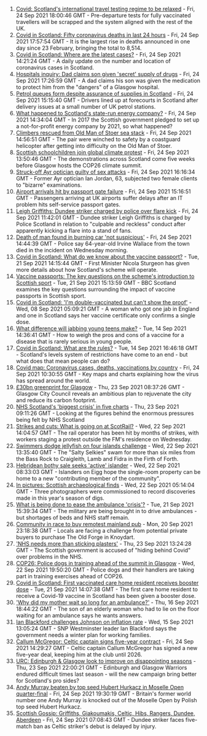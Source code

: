 1. [Covid: Scotland's international travel testing regime to be relaxed](https://www.bbc.co.uk/news/uk-scotland-58681116?at_medium=RSS&at_campaign=KARANGA) - Fri, 24 Sep 2021 18:00:46 GMT - Pre-departure tests for fully vaccinated travellers will be scrapped and the system aligned with the rest of the UK.
2. [Covid in Scotland: Fifty coronavirus deaths in last 24 hours](https://www.bbc.co.uk/news/uk-scotland-58684704?at_medium=RSS&at_campaign=KARANGA) - Fri, 24 Sep 2021 17:57:54 GMT - It is the largest rise in deaths announced in one day since 23 February, bringing the total to 8,514.
3. [Covid in Scotland: Where are the latest cases?](https://www.bbc.co.uk/news/uk-scotland-53511877?at_medium=RSS&at_campaign=KARANGA) - Fri, 24 Sep 2021 14:21:24 GMT - A daily update on the number and location of coronavirus cases in Scotland.
4. [Hospitals inquiry: Dad claims son given 'secret' supply of drugs](https://www.bbc.co.uk/news/uk-scotland-58681115?at_medium=RSS&at_campaign=KARANGA) - Fri, 24 Sep 2021 17:26:59 GMT - A dad claims his son was given the medication to protect him from the "dangers" of a Glasgow hospital.
5. [Petrol queues form despite assurance of supplies in Scotland](https://www.bbc.co.uk/news/uk-scotland-58678131?at_medium=RSS&at_campaign=KARANGA) - Fri, 24 Sep 2021 15:15:40 GMT - Drivers lined up at forecourts in Scotland after delivery issues at a small number of UK petrol stations.
6. [What happened to Scotland's state-run energy company?](https://www.bbc.co.uk/news/uk-scotland-58677769?at_medium=RSS&at_campaign=KARANGA) - Fri, 24 Sep 2021 14:34:04 GMT - In 2017 the Scottish government pledged to set up a not-for-profit energy company by 2021, so what happened?
7. [Climbers rescued from Old Man of Stoer sea stack](https://www.bbc.co.uk/news/uk-scotland-highlands-islands-58676796?at_medium=RSS&at_campaign=KARANGA) - Fri, 24 Sep 2021 14:56:51 GMT - The pair were winched to safety by a coastguard helicopter after getting into difficulty on the Old Man of Stoer.
8. [Scottish schoolchildren join global climate protest](https://www.bbc.co.uk/news/uk-scotland-58677222?at_medium=RSS&at_campaign=KARANGA) - Fri, 24 Sep 2021 13:50:46 GMT - The demonstrations across Scotland come five weeks before Glasgow hosts the COP26 climate summit.
9. [Struck-off Ayr optician guilty of sex attacks](https://www.bbc.co.uk/news/uk-scotland-glasgow-west-58678138?at_medium=RSS&at_campaign=KARANGA) - Fri, 24 Sep 2021 16:16:34 GMT - Former Ayr optician Ian Jordan, 63, subjected two female clients to "bizarre" examinations.
10. [Airport arrivals hit by passport gate failure](https://www.bbc.co.uk/news/business-58679960?at_medium=RSS&at_campaign=KARANGA) - Fri, 24 Sep 2021 15:16:51 GMT - Passengers arriving at UK airports suffer delays after an IT problem hits self-service passport gates.
11. [Leigh Griffiths: Dundee striker charged by police over flare kick](https://www.bbc.co.uk/sport/football/58680425?at_medium=RSS&at_campaign=KARANGA) - Fri, 24 Sep 2021 11:42:01 GMT - Dundee striker Leigh Griffiths is charged by Police Scotland in relation to "culpable and reckless" conduct after apparently kicking a flare into a stand of fans.
12. [Death of man found in burning car 'not suspicious'](https://www.bbc.co.uk/news/uk-scotland-south-scotland-58671862?at_medium=RSS&at_campaign=KARANGA) - Fri, 24 Sep 2021 14:44:39 GMT - Police say 64-year-old Irvine Wallace from the town died in the incident on Wednesday morning.
13. [Covid in Scotland: What do we know about the vaccine passport?](https://www.bbc.co.uk/news/uk-scotland-58422607?at_medium=RSS&at_campaign=KARANGA) - Tue, 21 Sep 2021 14:15:44 GMT - First Minister Nicola Sturgeon has given more details about how Scotland's scheme will operate.
14. [Vaccine passports: The key questions on the scheme's introduction to Scottish sport](https://www.bbc.co.uk/sport/scotland/58588302?at_medium=RSS&at_campaign=KARANGA) - Tue, 21 Sep 2021 15:13:59 GMT - BBC Scotland examines the key questions surrounding the impact of vaccine passports in Scottish sport.
15. [Covid in Scotland: 'I'm double-vaccinated but can't show the proof'](https://www.bbc.co.uk/news/uk-scotland-58475922?at_medium=RSS&at_campaign=KARANGA) - Wed, 08 Sep 2021 05:09:21 GMT - A woman who got one jab in England and one in Scotland says her vaccine certificate only confirms a single dose.
16. [What difference will jabbing young teens make?](https://www.bbc.co.uk/news/health-58423152?at_medium=RSS&at_campaign=KARANGA) - Tue, 14 Sep 2021 14:36:41 GMT - How to weigh the pros and cons of a vaccine for a disease that is rarely serious in young people.
17. [Covid in Scotland: What are the rules?](https://www.bbc.co.uk/news/uk-scotland-53166816?at_medium=RSS&at_campaign=KARANGA) - Tue, 14 Sep 2021 16:46:18 GMT - Scotland's levels system of restrictions have come to an end - but what does that mean people can do?
18. [Covid map: Coronavirus cases, deaths, vaccinations by country](https://www.bbc.co.uk/news/world-51235105?at_medium=RSS&at_campaign=KARANGA) - Fri, 24 Sep 2021 10:30:55 GMT - Key maps and charts explaining how the virus has spread around the world.
19. [£30bn greenprint for Glasgow](https://www.bbc.co.uk/news/uk-scotland-58661390?at_medium=RSS&at_campaign=KARANGA) - Thu, 23 Sep 2021 08:37:26 GMT - Glasgow City Council reveals an ambitious plan to rejuvenate the city and reduce its carbon footprint.
20. [NHS Scotland's 'biggest crisis' in five charts](https://www.bbc.co.uk/news/uk-scotland-58641817?at_medium=RSS&at_campaign=KARANGA) - Thu, 23 Sep 2021 09:11:26 GMT - Looking at the figures behind the enormous pressures being felt by NHS Scotland
21. [Strikes and cuts: What is going on at ScotRail?](https://www.bbc.co.uk/news/uk-scotland-scotland-politics-58653282?at_medium=RSS&at_campaign=KARANGA) - Wed, 22 Sep 2021 14:04:57 GMT - The rail operator has been hit by months of strikes, with workers staging a protest outside the FM's residence on Wednesday.
22. [Swimmers dodge jellyfish on four islands challenge](https://www.bbc.co.uk/news/uk-scotland-edinburgh-east-fife-58624092?at_medium=RSS&at_campaign=KARANGA) - Wed, 22 Sep 2021 13:35:40 GMT - The "Salty Selkies" swam for more than six miles from the Bass Rock to Craigleith, Lamb and Fidra in the Firth of Forth.
23. [Hebridean bothy sale seeks 'active' islander](https://www.bbc.co.uk/news/uk-scotland-highlands-islands-58638453?at_medium=RSS&at_campaign=KARANGA) - Wed, 22 Sep 2021 08:33:03 GMT - Islanders on Eigg hope the single-room property can be home to a new "contributing member of the community".
24. [In pictures: Scottish archaeological finds](https://www.bbc.co.uk/news/uk-scotland-58638450?at_medium=RSS&at_campaign=KARANGA) - Wed, 22 Sep 2021 05:14:04 GMT - Three photographers were commissioned to record discoveries made in this year's season of digs.
25. [What is being done to ease the ambulance 'crisis'?](https://www.bbc.co.uk/news/uk-scotland-58588112?at_medium=RSS&at_campaign=KARANGA) - Tue, 21 Sep 2021 15:39:34 GMT - The military are being brought in to drive ambulances - but shortages of beds and NHS staff remain.
26. [Community in race to buy remotest mainland pub](https://www.bbc.co.uk/news/uk-scotland-highlands-islands-58624724?at_medium=RSS&at_campaign=KARANGA) - Mon, 20 Sep 2021 23:18:38 GMT - Locals are facing a challenge from potential private buyers to purchase The Old Forge in Knoydart.
27. ['NHS needs more than sticking plasters'](https://www.bbc.co.uk/news/uk-scotland-58668504?at_medium=RSS&at_campaign=KARANGA) - Thu, 23 Sep 2021 13:24:28 GMT - The Scottish government is accused of "hiding behind Covid" over problems in the NHS.
28. [COP26: Police dogs in training ahead of the summit in Glasgow](https://www.bbc.co.uk/news/uk-scotland-58659556?at_medium=RSS&at_campaign=KARANGA) - Wed, 22 Sep 2021 19:50:20 GMT - Police dogs and their handlers are taking part in training exercises ahead of COP26.
29. [Covid in Scotland: First vaccinated care home resident receives booster dose](https://www.bbc.co.uk/news/uk-scotland-58642244?at_medium=RSS&at_campaign=KARANGA) - Tue, 21 Sep 2021 14:07:38 GMT - The first care home resident to receive a Covid-19 vaccine in Scotland has been given a booster dose.
30. ['Why did my mother wait so long for an ambulance?'](https://www.bbc.co.uk/news/uk-scotland-58591075?at_medium=RSS&at_campaign=KARANGA) - Thu, 16 Sep 2021 18:44:22 GMT - The son of an elderly woman who had to lie on the floor waiting for an ambulance says he wants answers.
31. [Ian Blackford challenges Johnson on inflation rate](https://www.bbc.co.uk/news/uk-politics-58570946?at_medium=RSS&at_campaign=KARANGA) - Wed, 15 Sep 2021 13:05:24 GMT - SNP Westminster leader Ian Blackford says the government needs a winter plan for working families.
32. [Callum McGregor: Celtic captain signs five-year contract](https://www.bbc.co.uk/sport/football/58683088?at_medium=RSS&at_campaign=KARANGA) - Fri, 24 Sep 2021 14:29:27 GMT - Celtic captain Callum McGregor has signed a new five-year deal, keeping him at the club until 2026.
33. [URC: Edinburgh & Glasgow look to improve on disappointing seasons](https://www.bbc.co.uk/sport/rugby-union/58643745?at_medium=RSS&at_campaign=KARANGA) - Thu, 23 Sep 2021 22:00:21 GMT - Edinburgh and Glasgow Warriors endured difficult times last season - will the new campaign bring better for Scotland's pro sides?
34. [Andy Murray beaten by top seed Hubert Hurkacz in Moselle Open quarter-final](https://www.bbc.co.uk/sport/tennis/58682569?at_medium=RSS&at_campaign=KARANGA) - Fri, 24 Sep 2021 19:30:19 GMT - Britain's former world number one Andy Murray is knocked out of the Moselle Open by Polish top seed Hubert Hurkacz.
35. [Scottish Gossip: Griffiths, Giakoumakis, Celtic, Hibs, Rangers, Dundee, Aberdeen](https://www.bbc.co.uk/sport/football/58666746?at_medium=RSS&at_campaign=KARANGA) - Fri, 24 Sep 2021 07:08:43 GMT - Dundee striker faces five-match ban as Celtic striker's debut is delayed by injury.
